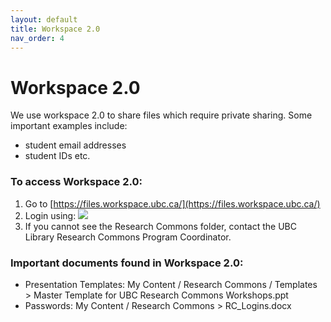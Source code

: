 ```yaml
---
layout: default
title: Workspace 2.0  
nav_order: 4
---
```

# Workspace 2.0
We use workspace 2.0 to share files which require private sharing. Some important examples include:
  - student email addresses
  - student IDs etc.
  
### To access Workspace 2.0:
1. Go to [https://files.workspace.ubc.ca/](https://files.workspace.ubc.ca/)
1. Login using:
![](..assets/images/workspace20.PNG)
1. If you cannot see the Research Commons folder, contact the UBC Library Research Commons Program Coordinator. 

### Important documents found in Workspace 2.0:
 
- Presentation Templates: My Content / Research Commons / Templates > Master Template for UBC Research Commons Workshops.ppt
- Passwords: My Content / Research Commons > RC_Logins.docx
